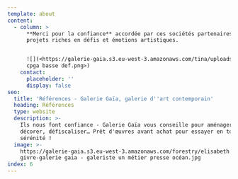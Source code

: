 ```yaml
---
template: about
content:
  - column: >
      **Merci pour la confiance** accordée par ces sociétés partenaires pour des
      projets riches en défis et émotions artistiques.


      ![](<https://galerie-gaia.s3.eu-west-3.amazonaws.com/tina/uploads/logo
      cpga basse def.png>)
    contact:
      placeholder: ''
      display: false
seo:
  title: 'Références - Galerie Gaïa, galerie d''art contemporain'
  heading: Références
  type: website
  description: >-
    Ils nous font confiance - Galerie Gaïa vous conseille pour aménager,
    décorer, défiscaliser… Prêt d'œuvres avant achat pour essayer en toute
    sérénité !
  image: >-
    https://galerie-gaia.s3.eu-west-3.amazonaws.com/forestry/elisabeth
    givre-galerie gaia - galeriste un métier presse océan.jpg
index: 6
---
```



